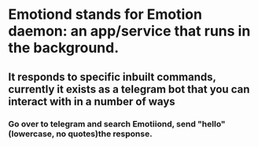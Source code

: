 # Emotiond stands for Emotion daemon: an app/service that runs in the background.
## It responds to specific inbuilt commands, currently it exists as a telegram bot that you can interact with in a number of ways
### Go over to telegram and search Emotiiond, send "hello"(lowercase, no quotes)the response.
